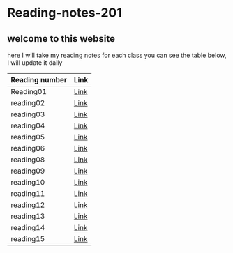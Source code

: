 # Reading-notes-201
## welcome to this website  
here I will take my reading notes for each class you can see the table below, I will update it daily  

 
Reading number | Link
---------------|----------
Reading01| [Link]()
reading02| [Link]()
reading03| [Link]()
reading04| [Link]()
reading05| [Link]()
reading06| [Link]()
reading08| [Link]()
reading09| [Link]()
reading10| [Link]()
reading11| [Link]()
reading12| [Link]()
reading13| [Link]()
reading14| [Link]()
reading15| [Link]()
